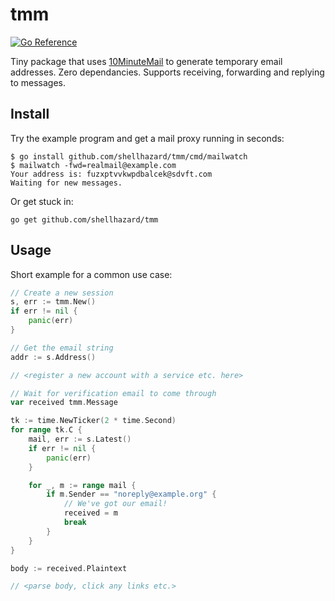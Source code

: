 # tmm

[![Go Reference](https://pkg.go.dev/badge/github.com/shellhazard/tmm.svg)](https://pkg.go.dev/github.com/shellhazard/tmm)

Tiny package that uses [10MinuteMail](https://10minutemail.com) to generate temporary email addresses. Zero dependancies. Supports receiving, forwarding and replying to messages.

## Install

Try the example program and get a mail proxy running in seconds:
```
$ go install github.com/shellhazard/tmm/cmd/mailwatch
$ mailwatch -fwd=realmail@example.com
Your address is: fuzxptvvkwpdbalcek@sdvft.com
Waiting for new messages.
```

Or get stuck in:
```
go get github.com/shellhazard/tmm
```

## Usage

Short example for a common use case:

```go
// Create a new session
s, err := tmm.New()
if err != nil {
	panic(err)
}

// Get the email string
addr := s.Address()

// <register a new account with a service etc. here>

// Wait for verification email to come through
var received tmm.Message

tk := time.NewTicker(2 * time.Second)
for range tk.C {
	mail, err := s.Latest()
	if err != nil {
		panic(err)
	}

	for _, m := range mail {
		if m.Sender == "noreply@example.org" {
			// We've got our email!
			received = m
			break
		}
	}
}

body := received.Plaintext

// <parse body, click any links etc.>
```
